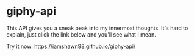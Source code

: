 # giphy-api
This API gives you a sneak peak into my innermost thoughts. It's hard to explain, just click the link below and you'll see what I mean.

Try it now: https://iamshawn98.github.io/giphy-api/
